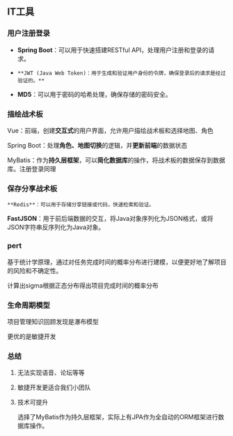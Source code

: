 ## IT工具

### 用户注册登录

- **Spring Boot**：可以用于快速搭建RESTful API，处理用户注册和登录的请求。





- `**JWT (Java Web Token)：用于生成和验证用户身份的令牌，确保登录后的请求是经过验证的。**`





- **MD5**：可以用于密码的哈希处理，确保存储的密码安全。

### 描绘战术板

Vue：前端，创建**交互式**的用户界面，允许用户描绘战术板和选择地图、角色

Spring Boot：处理**角色、地图切换**的逻辑，并**更新前端**的数据状态

MyBatis：作为**持久层框架**，可以**简化数据库**的操作，将战术板的数据保存到数据库。注册登录同理

### 保存分享战术板

`**Redis**：可以用于存储分享链接或代码，快速检索和验证。`

**FastJSON**：用于前后端数据的交互，将Java对象序列化为JSON格式，或将JSON字符串反序列化为Java对象。

### pert

基于统计学原理，通过对任务完成时间的概率分布进行建模，以便更好地了解项目的风险和不确定性。

计算出sigma根据正态分布得出项目完成时间的概率分布

### 生命周期模型

项目管理知识回顾发现是瀑布模型

更优的是敏捷开发

### 总结

1. 无法实现语音、论坛等等

2. 敏捷开发更适合我们小团队

3. 技术可提升

   选择了MyBatis作为持久层框架，实际上有JPA作为全自动的ORM框架进行数据库操作。



